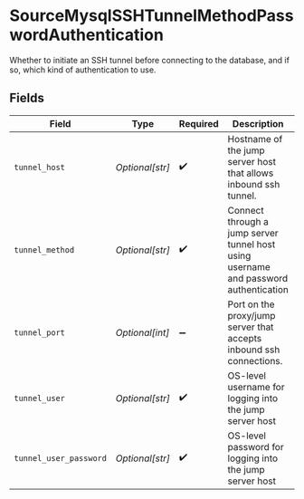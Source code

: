 # SourceMysqlSSHTunnelMethodPasswordAuthentication

Whether to initiate an SSH tunnel before connecting to the database, and if so, which kind of authentication to use.


## Fields

| Field                                                                                | Type                                                                                 | Required                                                                             | Description                                                                          | Example                                                                              |
| ------------------------------------------------------------------------------------ | ------------------------------------------------------------------------------------ | ------------------------------------------------------------------------------------ | ------------------------------------------------------------------------------------ | ------------------------------------------------------------------------------------ |
| `tunnel_host`                                                                        | *Optional[str]*                                                                      | :heavy_check_mark:                                                                   | Hostname of the jump server host that allows inbound ssh tunnel.                     |                                                                                      |
| `tunnel_method`                                                                      | *Optional[str]*                                                                      | :heavy_check_mark:                                                                   | Connect through a jump server tunnel host using username and password authentication |                                                                                      |
| `tunnel_port`                                                                        | *Optional[int]*                                                                      | :heavy_minus_sign:                                                                   | Port on the proxy/jump server that accepts inbound ssh connections.                  | 22                                                                                   |
| `tunnel_user`                                                                        | *Optional[str]*                                                                      | :heavy_check_mark:                                                                   | OS-level username for logging into the jump server host                              |                                                                                      |
| `tunnel_user_password`                                                               | *Optional[str]*                                                                      | :heavy_check_mark:                                                                   | OS-level password for logging into the jump server host                              |                                                                                      |